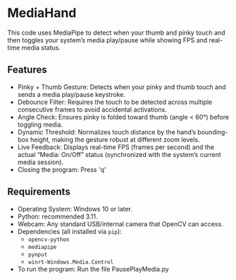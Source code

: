 # MediaHand

This code uses MediaPipe to detect when your thumb and pinky touch and then toggles your system’s media play/pause while showing FPS and real-time media status.

## Features
- Pinky + Thumb Gesture: Detects when your pinky and thumb touch and sends a media play/pause keystroke.
- Debounce Filter: Requires the touch to be detected across multiple consecutive frames to avoid accidental activations.
- Angle Check: Ensures pinky is folded toward thumb (angle < 60°) before toggling media.  
- Dynamic Threshold: Normalizes touch distance by the hand’s bounding-box height, making the gesture robust at different zoom levels.
- Live Feedback: Displays real-time FPS (frames per second) and the actual “Media: On/Off” status (synchronized with the system’s current media session).
- Closing the program: Press 'q'

## Requirements
- Operating System: Windows 10 or later.
- Python: recommended 3.11.
- Webcam: Any standard USB/internal camera that OpenCV can access.
- Dependencies (all installed via `pip`):
  - `opencv-python`
  - `mediapipe`
  - `pynput`
  - `winrt-Windows.Media.Control`
 - To run the program: Run the file PausePlayMedia.py
